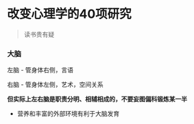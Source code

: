# 改变心理学的40项研究

> 读书贵有疑



### 大脑

左脑 - 管身体右侧，言语

右脑 - 管身体左侧，艺术，空间关系



**但实际上左右脑是职责分明、相辅相成的，不要妄图偏科锻炼某一半**



- 营养和丰富的外部环境有利于大脑发育


